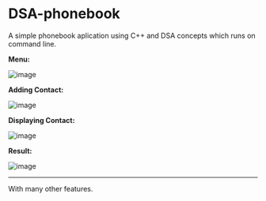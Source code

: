 # DSA-phonebook
A simple phonebook aplication using C++ and DSA concepts which runs on command line.

**Menu:**

![image](https://user-images.githubusercontent.com/86933754/176828054-e7b4ccf2-5bd7-4f38-a6f0-b2174d6348e2.png)

**Adding Contact:**

![image](https://user-images.githubusercontent.com/86933754/176828128-0570f369-c728-4e4b-8437-6ee60ed3a780.png)

**Displaying Contact:**

![image](https://user-images.githubusercontent.com/86933754/176828147-08bdfd5f-cdb4-41ba-a622-5ae6dcfbbf59.png)

**Result:**
    
![image](https://user-images.githubusercontent.com/86933754/176828167-d970418f-c572-4a1b-b0a8-a8cf05574911.png)

----
With many other features.


